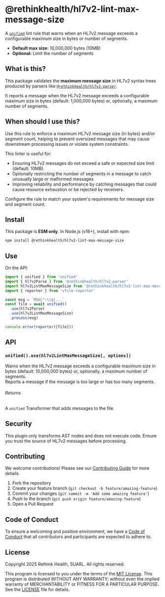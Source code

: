# @rethinkhealth/hl7v2-lint-max-message-size

A [`unified`][github-unified] lint rule that warns when an HL7v2 message exceeds a configurable maximum size in bytes or number of segments.

- **Default max size:** 10,000,000 bytes (10MB)
- **Optional:** Limit the number of segments

## What is this?

This package validates the **maximum message size** in HL7v2 syntax trees produced by parsers like [`@rethinkhealth/hl7v2-parser`][github-hl7v2-parser].  

It reports a message when the HL7v2 message exceeds a configurable maximum size in bytes (default: 1,000,000 bytes) or, optionally, a maximum number of segments.

## When should I use this?

Use this rule to enforce a maximum HL7v2 message size (in bytes) and/or segment count, helping to prevent oversized messages that may cause downstream processing issues or violate system constraints.

This linter is useful for:
- Ensuring HL7v2 messages do not exceed a safe or expected size limit (default: 10MB).
- Optionally restricting the number of segments in a message to catch unusually large or malformed messages.
- Improving reliability and performance by catching messages that could cause resource exhaustion or be rejected by receivers.

Configure the rule to match your system's requirements for message size and segment count.

## Install

This package is **ESM only**. In Node.js (v16+), install with npm:

```sh
npm install @rethinkhealth/hl7v2-lint-max-message-size
````

## Use

On the API:

```js
import { unified } from 'unified'
import { hl7v2Parse } from '@rethinkhealth/hl7v2-parser'
import hl7v2LintMaxMessageSize from '@rethinkhealth/hl7v2-lint-max-message-size'
import { reporter } from 'vfile-reporter'

const msg = `MSH|^~\\&|...`
const file = await unified()
  .use(hl7v2Parse)
  .use(hl7v2LintMaxMessageSize)
  .process(msg)

console.error(reporter([file]))
```

## API

### `unified().use(hl7v2LintMaxMessageSize[, options])`

Warns when the HL7v2 message exceeds a configurable maximum size in bytes (default: 10,000,000 bytes) or, optionally, a maximum number of segments.  
Reports a message if the message is too large or has too many segments.

###### Returns

A `unified` Transformer that adds messages to the file.

## Security

This plugin only transforms AST nodes and does not execute code. Ensure you trust the source of HL7v2 messages before processing.


## Contributing

We welcome contributions! Please see our [Contributing Guide](../../CONTRIBUTING.md) for more details.

1. Fork the repository
2. Create your feature branch (`git checkout -b feature/amazing-feature`)
3. Commit your changes (`git commit -m 'Add some amazing feature'`)
4. Push to the branch (`git push origin feature/amazing-feature`)
5. Open a Pull Request

## Code of Conduct

To ensure a welcoming and positive environment, we have a [Code of Conduct](../../CODE_OF_CONDUCT.md) that all contributors and participants are expected to adhere to.

## License

Copyright 2025 Rethink Health, SUARL. All rights reserved.

This program is licensed to you under the terms of the [MIT License](https://opensource.org/licenses/MIT). This program is distributed WITHOUT ANY WARRANTY; without even the implied warranty of MERCHANTABILITY or FITNESS FOR A PARTICULAR PURPOSE. See the [LICENSE](../../LICENSE) file for details.

[github-unified]: https://github.com/unifiedjs/unified
[github-hl7v2-parser]: https://github.com/rethinkhealth/hl7v2/tree/main/packages/hl7v2-parser